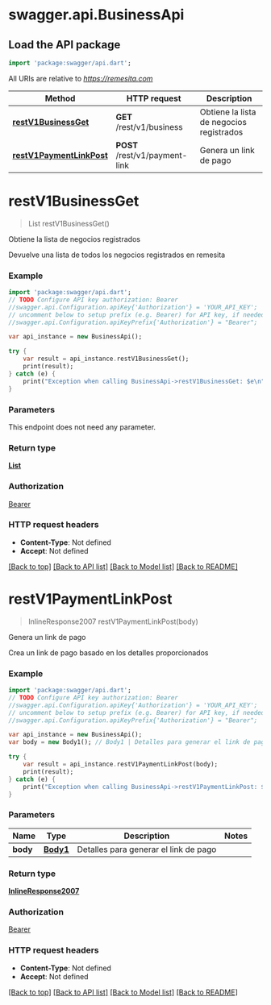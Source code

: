 # swagger.api.BusinessApi

## Load the API package
```dart
import 'package:swagger/api.dart';
```

All URIs are relative to *https://remesita.com*

Method | HTTP request | Description
------------- | ------------- | -------------
[**restV1BusinessGet**](BusinessApi.md#restV1BusinessGet) | **GET** /rest/v1/business | Obtiene la lista de negocios registrados
[**restV1PaymentLinkPost**](BusinessApi.md#restV1PaymentLinkPost) | **POST** /rest/v1/payment-link | Genera un link de pago


# **restV1BusinessGet**
> List<InlineResponse200> restV1BusinessGet()

Obtiene la lista de negocios registrados

Devuelve una lista de todos los negocios registrados en remesita

### Example 
```dart
import 'package:swagger/api.dart';
// TODO Configure API key authorization: Bearer
//swagger.api.Configuration.apiKey{'Authorization'} = 'YOUR_API_KEY';
// uncomment below to setup prefix (e.g. Bearer) for API key, if needed
//swagger.api.Configuration.apiKeyPrefix{'Authorization'} = "Bearer";

var api_instance = new BusinessApi();

try { 
    var result = api_instance.restV1BusinessGet();
    print(result);
} catch (e) {
    print("Exception when calling BusinessApi->restV1BusinessGet: $e\n");
}
```

### Parameters
This endpoint does not need any parameter.

### Return type

[**List<InlineResponse200>**](InlineResponse200.md)

### Authorization

[Bearer](../README.md#Bearer)

### HTTP request headers

 - **Content-Type**: Not defined
 - **Accept**: Not defined

[[Back to top]](#) [[Back to API list]](../README.md#documentation-for-api-endpoints) [[Back to Model list]](../README.md#documentation-for-models) [[Back to README]](../README.md)

# **restV1PaymentLinkPost**
> InlineResponse2007 restV1PaymentLinkPost(body)

Genera un link de pago

Crea un link de pago basado en los detalles proporcionados

### Example 
```dart
import 'package:swagger/api.dart';
// TODO Configure API key authorization: Bearer
//swagger.api.Configuration.apiKey{'Authorization'} = 'YOUR_API_KEY';
// uncomment below to setup prefix (e.g. Bearer) for API key, if needed
//swagger.api.Configuration.apiKeyPrefix{'Authorization'} = "Bearer";

var api_instance = new BusinessApi();
var body = new Body1(); // Body1 | Detalles para generar el link de pago

try { 
    var result = api_instance.restV1PaymentLinkPost(body);
    print(result);
} catch (e) {
    print("Exception when calling BusinessApi->restV1PaymentLinkPost: $e\n");
}
```

### Parameters

Name | Type | Description  | Notes
------------- | ------------- | ------------- | -------------
 **body** | [**Body1**](Body1.md)| Detalles para generar el link de pago | 

### Return type

[**InlineResponse2007**](InlineResponse2007.md)

### Authorization

[Bearer](../README.md#Bearer)

### HTTP request headers

 - **Content-Type**: Not defined
 - **Accept**: Not defined

[[Back to top]](#) [[Back to API list]](../README.md#documentation-for-api-endpoints) [[Back to Model list]](../README.md#documentation-for-models) [[Back to README]](../README.md)

